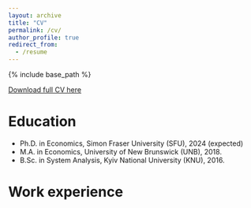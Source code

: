 ```yaml
---
layout: archive
title: "CV"
permalink: /cv/
author_profile: true
redirect_from:
  - /resume
---
```


{% include base_path %}

[Download full CV here](https://stanhetalo.github.io/files/Stan_Hetalo_CV.pdf)

Education
======
* Ph.D. in Economics, Simon Fraser University (SFU), 2024 (expected)
* M.A. in Economics, University of New Brunswick (UNB), 2018.
* B.Sc. in System Analysis, Kyiv National University (KNU), 2016.

Work experience
======

  
